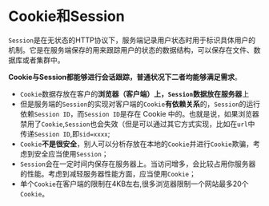 # Cookie和Session

`Session`是在无状态的HTTP协议下，服务端记录用户状态时用于标识具体用户的机制。它是在服务端保存的用来跟踪用户的状态的数据结构，可以保存在文件、数据库或者集群中。

**Cookie与Session都能够进行会话跟踪，普通状况下二者均能够满足需求**。

* `Cookie`数据存放在客户的**浏览器（客户端）**上，`Session`数据放在**服务器**上
* 但是服务端的`Session`的实现对客户端的`Cookie`**有依赖关系**的，`Session`的运行依赖`Session ID`，而`Session ID`是存在 Cookie 中的。也就是说，如果浏览器禁用了`Cookie`,`Session`也会失效（但是可以通过其它方式实现，比如在`url`中传递`Session ID`,即`sid=xxxx`;
* `Cookie`**不是很安全**，别人可以分析存放在本地的`Cookie`并进行`Cookie`欺骗，考虑到安全应当使用`Session`；
* `Session`会在一定时间内保存在服务器上。当访问增多，会比较占用你服务器的性能。考虑到减轻服务器性能方面，应当使用`Cookie`；
* 单个`Cookie`在客户端的限制在4KB左右,很多浏览器限制一个网站最多20个`Cookie`。

